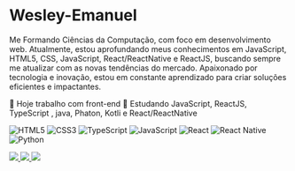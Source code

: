 # Wesley-Emanuel

Me Formando Ciências da Computação, com foco em desenvolvimento web. Atualmente, estou aprofundando meus conhecimentos em JavaScript, HTML5, CSS, JavaScript, React/ReactNative e ReactJS, buscando sempre me atualizar com as novas tendências do mercado. Apaixonado por tecnologia e inovação, estou em constante aprendizado para criar soluções eficientes e impactantes.

🔭 Hoje trabalho com front-end
🌱 Estudando JavaScript, ReactJS, TypeScript , java, Phaton, Kotli e React/ReactNative

![HTML5](https://img.shields.io/badge/-HTML5-E34F26?style=for-the-badge&logo=html5&logoColor=white) ![CSS3](https://img.shields.io/badge/-CSS3-1572B6?style=for-the-badge&logo=css3&logoColor=white) ![TypeScript](https://img.shields.io/badge/-TypeScript-3178C6?style=for-the-badge&logo=typescript&logoColor=white) ![JavaScript](https://img.shields.io/badge/-JavaScript-F7DF1E?style=for-the-badge&logo=javascript&logoColor=black) ![React](https://img.shields.io/badge/-React-61DAFB?style=for-the-badge&logo=react&logoColor=black) ![React Native](https://img.shields.io/badge/-React_Native-20232A?style=for-the-badge&logo=react&logoColor=61DAFB)  ![Python](https://img.shields.io/badge/-Python-3776AB?style=for-the-badge&logo=python&logoColor=white)




<a href="https://instagram.com/seuperfil" target="_blank">
  <img src="https://img.shields.io/badge/Instagram-E4405F?style=for-the-badge&logo=instagram&logoColor=white"/>
</a> <a href="https://instagram.com/seuperfil" target="_blank">
  <img src="https://img.shields.io/badge/Instagram-E4405F?style=for-the-badge&logo=instagram&logoColor=white"/>
</a> <a href="https://www.linkedin.com/in/wesley-emanuel-da-silva-421351208/" target="_blank">
  <img src="https://img.shields.io/badge/LinkedIn-0A66C2?style=for-the-badge&logo=linkedin&logoColor=white"/>
</a>



